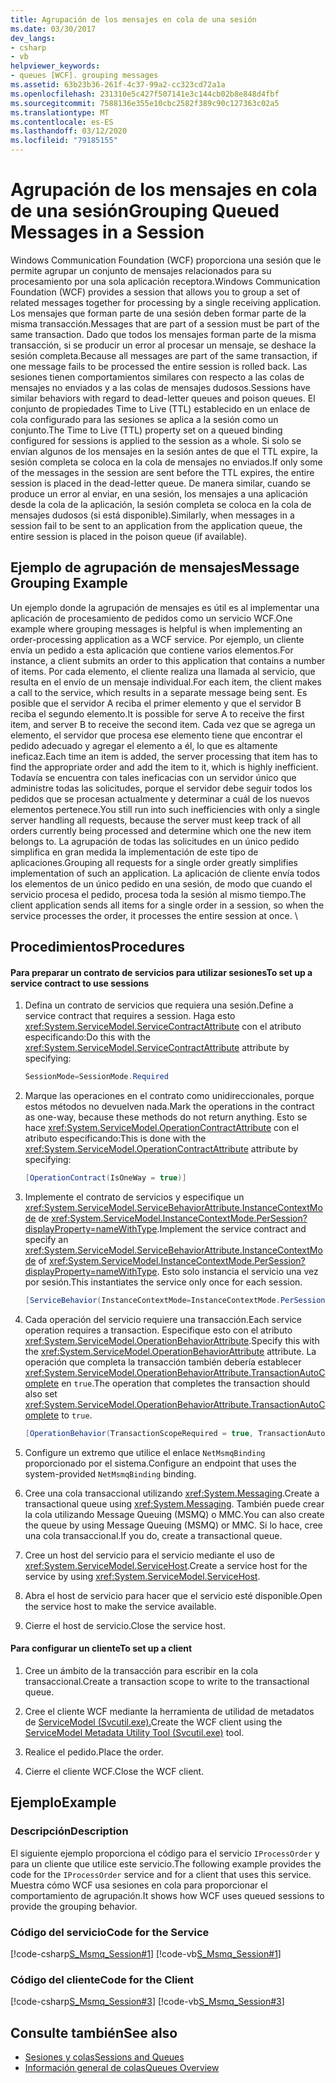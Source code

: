 ```yaml
---
title: Agrupación de los mensajes en cola de una sesión
ms.date: 03/30/2017
dev_langs:
- csharp
- vb
helpviewer_keywords:
- queues [WCF]. grouping messages
ms.assetid: 63b23b36-261f-4c37-99a2-cc323cd72a1a
ms.openlocfilehash: 231310e5c427f507141e3c144cb02b8e848d4fbf
ms.sourcegitcommit: 7588136e355e10cbc2582f389c90c127363c02a5
ms.translationtype: MT
ms.contentlocale: es-ES
ms.lasthandoff: 03/12/2020
ms.locfileid: "79185155"
---
```

# <a name="grouping-queued-messages-in-a-session"></a><span data-ttu-id="dff7c-102">Agrupación de los mensajes en cola de una sesión</span><span class="sxs-lookup"><span data-stu-id="dff7c-102">Grouping Queued Messages in a Session</span></span>
<span data-ttu-id="dff7c-103">Windows Communication Foundation (WCF) proporciona una sesión que le permite agrupar un conjunto de mensajes relacionados para su procesamiento por una sola aplicación receptora.</span><span class="sxs-lookup"><span data-stu-id="dff7c-103">Windows Communication Foundation (WCF) provides a session that allows you to group a set of related messages together for processing by a single receiving application.</span></span> <span data-ttu-id="dff7c-104">Los mensajes que forman parte de una sesión deben formar parte de la misma transacción.</span><span class="sxs-lookup"><span data-stu-id="dff7c-104">Messages that are part of a session must be part of the same transaction.</span></span> <span data-ttu-id="dff7c-105">Dado que todos los mensajes forman parte de la misma transacción, si se producir un error al procesar un mensaje, se deshace la sesión completa.</span><span class="sxs-lookup"><span data-stu-id="dff7c-105">Because all messages are part of the same transaction, if one message fails to be processed the entire session is rolled back.</span></span> <span data-ttu-id="dff7c-106">Las sesiones tienen comportamientos similares con respecto a las colas de mensajes no enviados y a las colas de mensajes dudosos.</span><span class="sxs-lookup"><span data-stu-id="dff7c-106">Sessions have similar behaviors with regard to dead-letter queues and poison queues.</span></span> <span data-ttu-id="dff7c-107">El conjunto de propiedades Time to Live (TTL) establecido en un enlace de cola configurado para las sesiones se aplica a la sesión como un conjunto.</span><span class="sxs-lookup"><span data-stu-id="dff7c-107">The Time to Live (TTL) property set on a queued binding configured for sessions is applied to the session as a whole.</span></span> <span data-ttu-id="dff7c-108">Si solo se envían algunos de los mensajes en la sesión antes de que el TTL expire, la sesión completa se coloca en la cola de mensajes no enviados.</span><span class="sxs-lookup"><span data-stu-id="dff7c-108">If only some of the messages in the session are sent before the TTL expires, the entire session is placed in the dead-letter queue.</span></span> <span data-ttu-id="dff7c-109">De manera similar, cuando se produce un error al enviar, en una sesión, los mensajes a una aplicación desde la cola de la aplicación, la sesión completa se coloca en la cola de mensajes dudosos (si está disponible).</span><span class="sxs-lookup"><span data-stu-id="dff7c-109">Similarly, when messages in a session fail to be sent to an application from the application queue, the entire session is placed in the poison queue (if available).</span></span>  
  
## <a name="message-grouping-example"></a><span data-ttu-id="dff7c-110">Ejemplo de agrupación de mensajes</span><span class="sxs-lookup"><span data-stu-id="dff7c-110">Message Grouping Example</span></span>  
 <span data-ttu-id="dff7c-111">Un ejemplo donde la agrupación de mensajes es útil es al implementar una aplicación de procesamiento de pedidos como un servicio WCF.</span><span class="sxs-lookup"><span data-stu-id="dff7c-111">One example where grouping messages is helpful is when implementing an order-processing application as a WCF service.</span></span> <span data-ttu-id="dff7c-112">Por ejemplo, un cliente envía un pedido a esta aplicación que contiene varios elementos.</span><span class="sxs-lookup"><span data-stu-id="dff7c-112">For instance, a client submits an order to this application that contains a number of items.</span></span> <span data-ttu-id="dff7c-113">Por cada elemento, el cliente realiza una llamada al servicio, que resulta en el envío de un mensaje individual.</span><span class="sxs-lookup"><span data-stu-id="dff7c-113">For each item, the client makes a call to the service, which results in a separate message being sent.</span></span> <span data-ttu-id="dff7c-114">Es posible que el servidor A reciba el primer elemento y que el servidor B reciba el segundo elemento.</span><span class="sxs-lookup"><span data-stu-id="dff7c-114">It is possible for serve A to receive the first item, and server B to receive the second item.</span></span> <span data-ttu-id="dff7c-115">Cada vez que se agrega un elemento, el servidor que procesa ese elemento tiene que encontrar el pedido adecuado y agregar el elemento a él, lo que es altamente ineficaz.</span><span class="sxs-lookup"><span data-stu-id="dff7c-115">Each time an item is added, the server processing that item has to find the appropriate order and add the item to it, which is highly inefficient.</span></span> <span data-ttu-id="dff7c-116">Todavía se encuentra con tales ineficacias con un servidor único que administre todas las solicitudes, porque el servidor debe seguir todos los pedidos que se procesan actualmente y determinar a cuál de los nuevos elementos pertenece.</span><span class="sxs-lookup"><span data-stu-id="dff7c-116">You still run into such inefficiencies with only a single server handling all requests, because the server must keep track of all orders currently being processed and determine which one the new item belongs to.</span></span> <span data-ttu-id="dff7c-117">La agrupación de todas las solicitudes en un único pedido simplifica en gran medida la implementación de este tipo de aplicaciones.</span><span class="sxs-lookup"><span data-stu-id="dff7c-117">Grouping all requests for a single order greatly simplifies implementation of such an application.</span></span> <span data-ttu-id="dff7c-118">La aplicación de cliente envía todos los elementos de un único pedido en una sesión, de modo que cuando el servicio procesa el pedido, procesa toda la sesión al mismo tiempo.</span><span class="sxs-lookup"><span data-stu-id="dff7c-118">The client application sends all items for a single order in a session, so when the service processes the order, it processes the entire session at once.</span></span> \  
  
## <a name="procedures"></a><span data-ttu-id="dff7c-119">Procedimientos</span><span class="sxs-lookup"><span data-stu-id="dff7c-119">Procedures</span></span>  
  
#### <a name="to-set-up-a-service-contract-to-use-sessions"></a><span data-ttu-id="dff7c-120">Para preparar un contrato de servicios para utilizar sesiones</span><span class="sxs-lookup"><span data-stu-id="dff7c-120">To set up a service contract to use sessions</span></span>  
  
1. <span data-ttu-id="dff7c-121">Defina un contrato de servicios que requiera una sesión.</span><span class="sxs-lookup"><span data-stu-id="dff7c-121">Define a service contract that requires a session.</span></span> <span data-ttu-id="dff7c-122">Haga esto <xref:System.ServiceModel.ServiceContractAttribute> con el atributo especificando:</span><span class="sxs-lookup"><span data-stu-id="dff7c-122">Do this with the <xref:System.ServiceModel.ServiceContractAttribute> attribute by specifying:</span></span>  
  
    ```csharp
    SessionMode=SessionMode.Required  
    ```  
  
2. <span data-ttu-id="dff7c-123">Marque las operaciones en el contrato como unidireccionales, porque estos métodos no devuelven nada.</span><span class="sxs-lookup"><span data-stu-id="dff7c-123">Mark the operations in the contract as one-way, because these methods do not return anything.</span></span> <span data-ttu-id="dff7c-124">Esto se hace <xref:System.ServiceModel.OperationContractAttribute> con el atributo especificando:</span><span class="sxs-lookup"><span data-stu-id="dff7c-124">This is done with the <xref:System.ServiceModel.OperationContractAttribute> attribute by specifying:</span></span>  
  
    ```csharp  
    [OperationContract(IsOneWay = true)]  
    ```  
  
3. <span data-ttu-id="dff7c-125">Implemente el contrato de servicios y especifique un <xref:System.ServiceModel.ServiceBehaviorAttribute.InstanceContextMode> de <xref:System.ServiceModel.InstanceContextMode.PerSession?displayProperty=nameWithType>.</span><span class="sxs-lookup"><span data-stu-id="dff7c-125">Implement the service contract and specify an <xref:System.ServiceModel.ServiceBehaviorAttribute.InstanceContextMode> of <xref:System.ServiceModel.InstanceContextMode.PerSession?displayProperty=nameWithType>.</span></span> <span data-ttu-id="dff7c-126">Esto solo instancia el servicio una vez por sesión.</span><span class="sxs-lookup"><span data-stu-id="dff7c-126">This instantiates the service only once for each session.</span></span>  
  
    ```csharp  
    [ServiceBehavior(InstanceContextMode=InstanceContextMode.PerSession)]  
    ```  
  
4. <span data-ttu-id="dff7c-127">Cada operación del servicio requiere una transacción.</span><span class="sxs-lookup"><span data-stu-id="dff7c-127">Each service operation requires a transaction.</span></span> <span data-ttu-id="dff7c-128">Especifique esto con el atributo <xref:System.ServiceModel.OperationBehaviorAttribute>.</span><span class="sxs-lookup"><span data-stu-id="dff7c-128">Specify this with the <xref:System.ServiceModel.OperationBehaviorAttribute> attribute.</span></span> <span data-ttu-id="dff7c-129">La operación que completa la transacción también debería establecer <xref:System.ServiceModel.OperationBehaviorAttribute.TransactionAutoComplete> en `true`.</span><span class="sxs-lookup"><span data-stu-id="dff7c-129">The operation that completes the transaction should also set <xref:System.ServiceModel.OperationBehaviorAttribute.TransactionAutoComplete> to `true`.</span></span>  
  
    ```csharp  
    [OperationBehavior(TransactionScopeRequired = true, TransactionAutoComplete = true)]
    ```  
  
5. <span data-ttu-id="dff7c-130">Configure un extremo que utilice el enlace `NetMsmqBinding` proporcionado por el sistema.</span><span class="sxs-lookup"><span data-stu-id="dff7c-130">Configure an endpoint that uses the system-provided `NetMsmqBinding` binding.</span></span>  
  
6. <span data-ttu-id="dff7c-131">Cree una cola transaccional utilizando <xref:System.Messaging>.</span><span class="sxs-lookup"><span data-stu-id="dff7c-131">Create a transactional queue using <xref:System.Messaging>.</span></span> <span data-ttu-id="dff7c-132">También puede crear la cola utilizando Message Queuing (MSMQ) o MMC.</span><span class="sxs-lookup"><span data-stu-id="dff7c-132">You can also create the queue by using Message Queuing (MSMQ) or MMC.</span></span> <span data-ttu-id="dff7c-133">Si lo hace, cree una cola transaccional.</span><span class="sxs-lookup"><span data-stu-id="dff7c-133">If you do, create a transactional queue.</span></span>  
  
7. <span data-ttu-id="dff7c-134">Cree un host del servicio para el servicio mediante el uso de <xref:System.ServiceModel.ServiceHost>.</span><span class="sxs-lookup"><span data-stu-id="dff7c-134">Create a service host for the service by using <xref:System.ServiceModel.ServiceHost>.</span></span>  
  
8. <span data-ttu-id="dff7c-135">Abra el host de servicio para hacer que el servicio esté disponible.</span><span class="sxs-lookup"><span data-stu-id="dff7c-135">Open the service host to make the service available.</span></span>  
  
9. <span data-ttu-id="dff7c-136">Cierre el host de servicio.</span><span class="sxs-lookup"><span data-stu-id="dff7c-136">Close the service host.</span></span>  
  
#### <a name="to-set-up-a-client"></a><span data-ttu-id="dff7c-137">Para configurar un cliente</span><span class="sxs-lookup"><span data-stu-id="dff7c-137">To set up a client</span></span>  
  
1. <span data-ttu-id="dff7c-138">Cree un ámbito de la transacción para escribir en la cola transaccional.</span><span class="sxs-lookup"><span data-stu-id="dff7c-138">Create a transaction scope to write to the transactional queue.</span></span>  
  
2. <span data-ttu-id="dff7c-139">Cree el cliente WCF mediante la herramienta de utilidad de metadatos de [ServiceModel (Svcutil.exe).](../../../../docs/framework/wcf/servicemodel-metadata-utility-tool-svcutil-exe.md)</span><span class="sxs-lookup"><span data-stu-id="dff7c-139">Create the WCF client using the [ServiceModel Metadata Utility Tool (Svcutil.exe)](../../../../docs/framework/wcf/servicemodel-metadata-utility-tool-svcutil-exe.md) tool.</span></span>  
  
3. <span data-ttu-id="dff7c-140">Realice el pedido.</span><span class="sxs-lookup"><span data-stu-id="dff7c-140">Place the order.</span></span>  
  
4. <span data-ttu-id="dff7c-141">Cierre el cliente WCF.</span><span class="sxs-lookup"><span data-stu-id="dff7c-141">Close the WCF client.</span></span>  
  
## <a name="example"></a><span data-ttu-id="dff7c-142">Ejemplo</span><span class="sxs-lookup"><span data-stu-id="dff7c-142">Example</span></span>  
  
### <a name="description"></a><span data-ttu-id="dff7c-143">Descripción</span><span class="sxs-lookup"><span data-stu-id="dff7c-143">Description</span></span>  
 <span data-ttu-id="dff7c-144">El siguiente ejemplo proporciona el código para el servicio `IProcessOrder` y para un cliente que utilice este servicio.</span><span class="sxs-lookup"><span data-stu-id="dff7c-144">The following example provides the code for the `IProcessOrder` service and for a client that uses this service.</span></span> <span data-ttu-id="dff7c-145">Muestra cómo WCF usa sesiones en cola para proporcionar el comportamiento de agrupación.</span><span class="sxs-lookup"><span data-stu-id="dff7c-145">It shows how WCF uses queued sessions to provide the grouping behavior.</span></span>  
  
### <a name="code-for-the-service"></a><span data-ttu-id="dff7c-146">Código del servicio</span><span class="sxs-lookup"><span data-stu-id="dff7c-146">Code for the Service</span></span>  
 [!code-csharp[S_Msmq_Session#1](../../../../samples/snippets/csharp/VS_Snippets_CFX/s_msmq_session/cs/service.cs#1)]
 [!code-vb[S_Msmq_Session#1](../../../../samples/snippets/visualbasic/VS_Snippets_CFX/s_msmq_session/vb/service.vb#1)]  

### <a name="code-for-the-client"></a><span data-ttu-id="dff7c-147">Código del cliente</span><span class="sxs-lookup"><span data-stu-id="dff7c-147">Code for the Client</span></span>  
 [!code-csharp[S_Msmq_Session#3](../../../../samples/snippets/csharp/VS_Snippets_CFX/s_msmq_session/cs/client.cs#3)]
 [!code-vb[S_Msmq_Session#3](../../../../samples/snippets/visualbasic/VS_Snippets_CFX/s_msmq_session/vb/client.vb#3)]  

## <a name="see-also"></a><span data-ttu-id="dff7c-148">Consulte también</span><span class="sxs-lookup"><span data-stu-id="dff7c-148">See also</span></span>

- [<span data-ttu-id="dff7c-149">Sesiones y colas</span><span class="sxs-lookup"><span data-stu-id="dff7c-149">Sessions and Queues</span></span>](../../../../docs/framework/wcf/samples/sessions-and-queues.md)
- [<span data-ttu-id="dff7c-150">Información general de colas</span><span class="sxs-lookup"><span data-stu-id="dff7c-150">Queues Overview</span></span>](../../../../docs/framework/wcf/feature-details/queues-overview.md)
